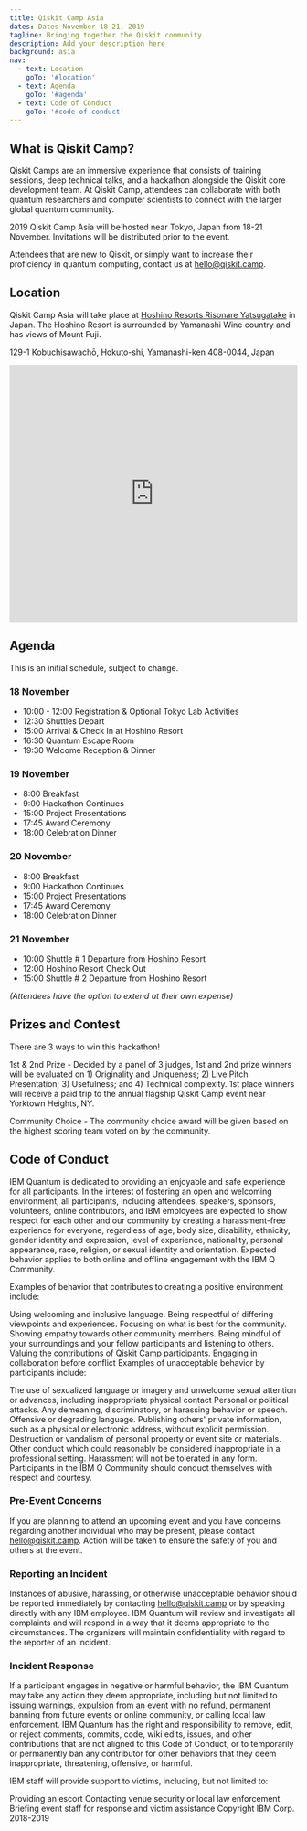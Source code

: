 ```yaml
---
title: Qiskit Camp Asia
dates: Dates November 18-21, 2019
tagline: Bringing together the Qiskit community
description: Add your description here
background: asia
nav:
  - text: Location
    goTo: '#location'
  - text: Agenda
    goTo: '#agenda'
  - text: Code of Conduct
    goTo: '#code-of-conduct'
---
```


## What is Qiskit Camp?

Qiskit Camps are an immersive experience that consists of training sessions, deep technical talks, and a hackathon alongside the Qiskit core development team. At Qiskit Camp, attendees can collaborate with both quantum researchers and computer scientists to connect with the larger global quantum community.

2019 Qiskit Camp Asia will be hosted near Tokyo, Japan from 18-21 November. Invitations will be distributed prior to the event.

Attendees that are new to Qiskit, or simply want to increase their proficiency in quantum computing, contact us at [hello@qiskit.camp](hello@qiskit.camp).

## Location

Qiskit Camp Asia will take place at [Hoshino Resorts Risonare Yatsugatake](https://risonare.com/yatsugatake/en/) in Japan. The Hoshino Resort is surrounded by Yamanashi Wine country and has views of Mount Fuji. 

129-1 Kobuchisawachō, Hokuto-shi, Yamanashi-ken 408-0044, Japan

<iframe src="https://www.google.com/maps/embed?pb=!1m18!1m12!1m3!1d3233.1716172706297!2d138.32501521526402!3d35.86931098015097!2m3!1f0!2f0!3f0!3m2!1i1024!2i768!4f13.1!3m3!1m2!1s0x601c6a245ede5e8d%3A0x7b95fe2011a55d4!2sHoshino+Resorts+RISONARE+Yatsugatake!5e0!3m2!1sen!2sus!4v1562185478814!5m2!1sen!2sus" width="100%" height="450" frameborder="0" style="border:0" allowfullscreen></iframe>

## Agenda

This is an initial schedule, subject to change.

### 18 November

- 10:00 - 12:00 Registration & Optional Tokyo Lab Activities
- 12:30 Shuttles Depart
- 15:00 Arrival & Check In at Hoshino Resort
- 16:30 Quantum Escape Room
- 19:30 Welcome Reception & Dinner

### 19 November

- 8:00 Breakfast
- 9:00 Hackathon Continues
- 15:00 Project Presentations
- 17:45 Award Ceremony
- 18:00 Celebration Dinner

### 20 November

- 8:00 Breakfast
- 9:00 Hackathon Continues
- 15:00 Project Presentations
- 17:45 Award Ceremony
- 18:00 Celebration Dinner

### 21 November 

- 10:00 Shuttle # 1 Departure from Hoshino Resort
- 12:00 Hoshino Resort Check Out
- 15:00 Shuttle # 2 Departure from Hoshino Resort

_(Attendees have the option to extend at their own expense)_
 
## Prizes and Contest
 
There are 3 ways to win this hackathon!
 
1st & 2nd Prize - Decided by a panel of 3 judges, 1st and 2nd prize winners will be evaluated on 1) Originality and Uniqueness; 2) Live Pitch Presentation; 3) Usefulness; and 4) Technical complexity. 1st place winners will receive a paid trip to the annual flagship Qiskit Camp event near Yorktown Heights, NY.
 
Community Choice - The community choice award will be given based on the highest scoring team voted on by the community.

## Code of Conduct

IBM Quantum is dedicated to providing an enjoyable and safe experience for all participants. In the interest of fostering an open and welcoming environment, all participants, including attendees, speakers, sponsors, volunteers, online contributors, and IBM employees are expected to show respect for each other and our community by creating a harassment-free experience for everyone, regardless of age, body size, disability, ethnicity, gender identity and expression, level of experience, nationality, personal appearance, race, religion, or sexual identity and orientation. Expected behavior applies to both online and offline engagement with the IBM Q Community.

Examples of behavior that contributes to creating a positive environment include:

Using welcoming and inclusive language.
Being respectful of differing viewpoints and experiences.
Focusing on what is best for the community.
Showing empathy towards other community members.
Being mindful of your surroundings and your fellow participants and listening to others.
Valuing the contributions of Qiskit Camp participants.
Engaging in collaboration before conflict
Examples of unacceptable behavior by participants include:

The use of sexualized language or imagery and unwelcome sexual attention or advances, including inappropriate physical contact
Personal or political attacks.
Any demeaning, discriminatory, or harassing behavior or speech.
Offensive or degrading language.
Publishing others' private information, such as a physical or electronic address, without explicit permission.
Destruction or vandalism of personal property or event site or materials.
Other conduct which could reasonably be considered inappropriate in a professional setting.
Harassment will not be tolerated in any form. Participants in the IBM Q Community should conduct themselves with respect and courtesy.

### Pre-Event Concerns

If you are planning to attend an upcoming event and you have concerns regarding another individual who may be present, please contact hello@qiskit.camp. Action will be taken to ensure the safety of you and others at the event.

### Reporting an Incident

Instances of abusive, harassing, or otherwise unacceptable behavior should be reported immediately by contacting hello@qiskit.camp or by speaking directly with any IBM employee. IBM Quantum will review and investigate all complaints and will respond in a way that it deems appropriate to the circumstances. The organizers will maintain confidentiality with regard to the reporter of an incident.

### Incident Response

If a participant engages in negative or harmful behavior, the IBM Quantum may take any action they deem appropriate, including but not limited to issuing warnings, expulsion from an event with no refund, permanent banning from future events or online community, or calling local law enforcement. IBM Quantum has the right and responsibility to remove, edit, or reject comments, commits, code, wiki edits, issues, and other contributions that are not aligned to this Code of Conduct, or to temporarily or permanently ban any contributor for other behaviors that they deem inappropriate, threatening, offensive, or harmful.

IBM staff will provide support to victims, including, but not limited to:

Providing an escort
Contacting venue security or local law enforcement
Briefing event staff for response and victim assistance
Copyright IBM Corp. 2018-2019
